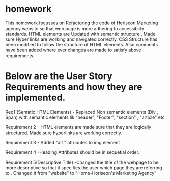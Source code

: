 # homework

This homework focusses on Refactoring the code of Horiseon Marketing agency website so that web page is more adhering to accessibiity standards. HTML elements are Updated with semantic structure , Made sure Hyper links are working and navigated correctly. CSS Structure has been modified to follow the structure of HTML elements. Also comments have been added where ever changes are made to satisfy above requirements.

# Below are the User Story Requirements and how they are implemented.

Req1 (Sematic HTML Elements) - Replaced Non semantic elements (Div , Span) with semantic elements lik "header", "Footer", "section" , "article" etc

Requirement 2  - HTML elements are made sure that they are logically structured. Made sure hyperlinks are working correctly.

Requirement 3 - Added "alt " attributes to img element

Requirement 4 -Heading Attributes should be in sequetial order.

Requirement 5(Descriptive Title) -Changed the title of the webpage to be more descriptive so that it specifies the user which page they are referring to . Changed it from "website" to "Home-Horiseon's Marketing Agency"
